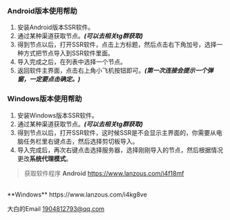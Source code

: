 ### Android版本使用帮助

1. 安装Android版本SSR软件。
2. 通过某种渠道获取节点。***(可以去相关tg群获取)***
3. 得到节点以后，打开SSR软件，点击上方标题，然后点击右下角加号，选择一种方式把节点导入到SSR软件里面。
4. 导入完成之后，在列表中选择一个节点。
5. 返回软件主界面，点击右上角小飞机按钮即可。***(第一次连接会提示一个弹窗，一定要点击确定。)***



### Windows版本使用帮助

1. 安装Windows版本SSR软件。
2. 通过某种渠道获取节点。***(可以去相关tg群获取)***
3. 得到节点以后，打开SSR软件，这时候SSR是不会显示主界面的，你需要从电脑任务栏里右键点击，然后选择剪切板导入。
4. 导入完成后，再次右键点击选择服务器，选择刚刚导入的节点，然后根据情况更改**系统代理模式**。



> 获取软件程序
**Android**  https://www.lanzous.com/i4f18mf
<br />
**Windows**  https://www.lanzous.com/i4kg8ve


大白的Email <1904812793@qq.com> 

